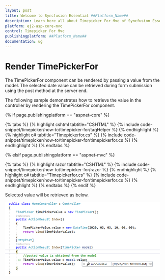 ```yaml
---
layout: post
title: Welcome to Syncfusion Essential ##Platform_Name##
description: Learn here all about Timepicker For Mvc of Syncfusion Essential ##Platform_Name## widgets based on HTML5 and jQuery.
platform: ej2-asp-core-mvc
control: Timepicker For Mvc
publishingplatform: ##Platform_Name##
documentation: ug
---
```



# Render TimePickerFor

The TimePickerFor component can be rendered by passing a value from the model. The selected date value can be retrieved during form submission using the post method at the server end.

The following sample demonstrates how to retrieve the value in the controller by rendering the  TimePickerFor component.

{% if page.publishingplatform == "aspnet-core" %}

{% tabs %}
{% highlight cshtml tabtitle="CSHTML" %}
{% include code-snippet/timepicker/how-to/timepicker-for/tagHelper %}
{% endhighlight %}
{% highlight c# tabtitle="Timepickerfor.cs" %}
{% include code-snippet/timepicker/how-to/timepicker-for/timepickerfor.cs %}
{% endhighlight %}
{% endtabs %}

{% elsif page.publishingplatform == "aspnet-mvc" %}

{% tabs %}
{% highlight razor tabtitle="CSHTML" %}
{% include code-snippet/timepicker/how-to/timepicker-for/razor %}
{% endhighlight %}
{% highlight c# tabtitle="Timepickerfor.cs" %}
{% include code-snippet/timepicker/how-to/timepicker-for/timepickerfor.cs %}
{% endhighlight %}
{% endtabs %}
{% endif %}



Selected value will be retrieved as below.

![TimePickerFor Component in ASP.NET MVC](../images/asp-net-mvc-timepickerfor-value-post.png)
